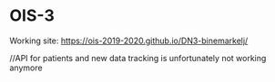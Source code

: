 # OIS-3

Working site: https://ois-2019-2020.github.io/DN3-binemarkelj/

//API for patients and new data tracking is unfortunately not working anymore
